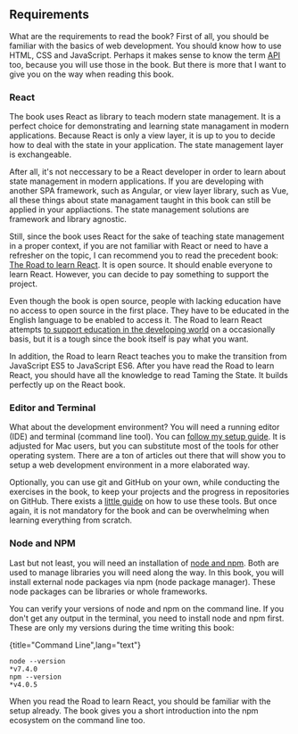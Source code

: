 ## Requirements

What are the requirements to read the book? First of all, you should be familiar with the basics of web development. You should know how to use HTML, CSS and JavaScript. Perhaps it makes sense to know the term [API](https://www.robinwieruch.de/what-is-an-api-javascript/) too, because you will use those in the book. But there is more that I want to give you on the way when reading this book.

### React

The book uses React as library to teach modern state management. It is a perfect choice for demonstrating and learning state managament in modern applications. Because React is only a view layer, it is up to you to decide how to deal with the state in your application. The state management layer is exchangeable.

After all, it's not neccessary to be a React developer in order to learn about state management in modern applications. If you are developing with another SPA framework, such as Angular, or view layer library, such as Vue, all these things about state managament taught in this book can still be applied in your appliactions. The state management solutions are framework and library agnostic.

Still, since the book uses React for the sake of teaching state management in a proper context, if you are not familiar with React or need to have a refresher on the topic, I can recommend you to read the precedent book: [The Road to learn React](https://www.robinwieruch.de/the-road-to-learn-react/). It is open source. It should enable everyone to learn React. However, you can decide to pay something to support the project.

Even though the book is open source, people with lacking education have no access to open source in the first place. They have to be educated in the English language to be enabled to access it. The Road to learn React attempts [to support education in the developing world](https://www.robinwieruch.de/giving-back-by-learning-react/) on a occasionally basis, but it is a tough since the book itself is pay what you want.

In addition, the Road to learn React teaches you to make the transition from JavaScript ES5 to JavaScript ES6. After you have read the Road to learn React, you should have all the knowledge to read Taming the State. It builds perfectly up on the React book.

### Editor and Terminal

What about the development environment? You will need a running editor (IDE) and terminal (command line tool). You can [follow my setup guide](https://www.robinwieruch.de/developer-setup/). It is adjusted for Mac users, but you can substitute most of the tools for other operating system. There are a ton of articles out there that will show you to setup a web development environment in a more elaborated way.

Optionally, you can use git and GitHub on your own, while conducting the exercises in the book, to keep your projects and the progress in repositories on GitHub. There exists a [little guide](https://www.robinwieruch.de/git-essential-commands/) on how to use these tools. But once again, it is not mandatory for the book and can be overwhelming when learning everything from scratch.

### Node and NPM

Last but not least, you will need an installation of [node and npm](https://nodejs.org/en/). Both are used to manage libraries you will need along the way. In this book, you will install external node packages via npm (node package manager). These node packages can be libraries or whole frameworks.

You can verify your versions of node and npm on the command line. If you don't get any output in the terminal, you need to install node and npm first. These are only my versions during the time writing this book:

{title="Command Line",lang="text"}
~~~~~~~~
node --version
*v7.4.0
npm --version
*v4.0.5
~~~~~~~~

When you read the Road to learn React, you should be familiar with the setup already. The book gives you a short introduction into the npm ecosystem on the command line too.